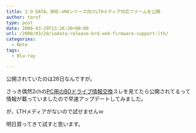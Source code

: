 ```yaml
---
title: I-O DATA、BRD-xM4シリーズ向けLTHメディア対応ファームを公開
author: tarof
type: post
date: 2008-03-29T13:26:20+00:00
url: /2008/03/29/iodata-release-brd-xm4-firmware-support-lth/
categories:
  - Note
tags:
  - Blu-ray

---
```

公開されていたのは26日なんですが。
  
さっき偶然2chの[PC用のBDドライブ情報交換][1]スレを見てたら公開されてるって情報が載っていましたので早速アップデートしてみました。
  
が、LTHメディアがないので試せませんｗ

明日買ってきて試すと思います。

 [1]: http://pc11.2ch.net/test/read.cgi/cdr/1168935469/